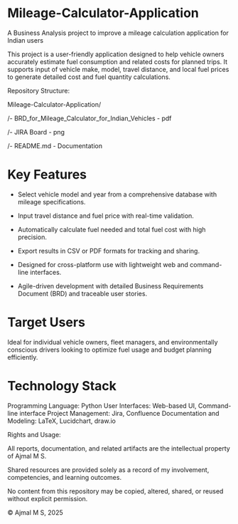 # Mileage-Calculator-Application
A Business Analysis project to improve a mileage calculation application for Indian users

This project is a user-friendly application designed to help vehicle owners accurately estimate fuel consumption and related costs for planned trips. It supports input of vehicle make, model, travel distance, and local fuel prices to generate detailed cost and fuel quantity calculations.

Repository Structure:

Mileage-Calculator-Application/

/- BRD_for_Mileage_Calculator_for_Indian_Vehicles - pdf

/- JIRA Board - png

/- README.md - Documentation

# Key Features
- Select vehicle model and year from a comprehensive database with mileage specifications.

- Input travel distance and fuel price with real-time validation.

- Automatically calculate fuel needed and total fuel cost with high precision.

- Export results in CSV or PDF formats for tracking and sharing.

- Designed for cross-platform use with lightweight web and command-line interfaces.

- Agile-driven development with detailed Business Requirements Document (BRD) and traceable user stories.

# Target Users
Ideal for individual vehicle owners, fleet managers, and environmentally conscious drivers looking to optimize fuel usage and budget planning efficiently.

# Technology Stack
Programming Language: Python
User Interfaces: Web-based UI, Command-line interface
Project Management: Jira, Confluence
Documentation and Modeling: LaTeX, Lucidchart, draw.io

Rights and Usage:

All reports, documentation, and related artifacts are the intellectual property of Ajmal M S.

Shared resources are provided solely as a record of my involvement, competencies, and learning outcomes.

No content from this repository may be copied, altered, shared, or reused without explicit permission.

© Ajmal M S, 2025
